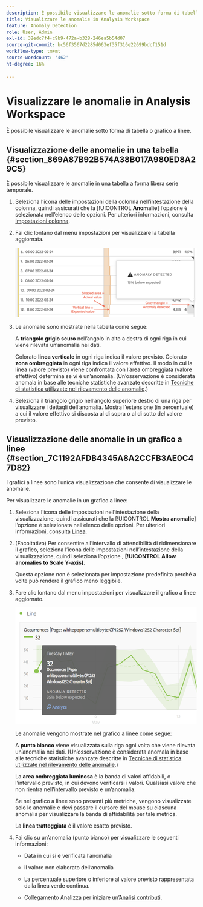 ```yaml
---
description: È possibile visualizzare le anomalie sotto forma di tabella o grafico a linee.
title: Visualizzare le anomalie in Analysis Workspace
feature: Anomaly Detection
role: User, Admin
exl-id: 32edc7f4-c9b9-472a-b328-246ea5b54d07
source-git-commit: bc56f3567d2285d063ef35f316e22699bdcf151d
workflow-type: tm+mt
source-wordcount: '462'
ht-degree: 16%

---
```


# Visualizzare le anomalie in Analysis Workspace

È possibile visualizzare le anomalie sotto forma di tabella o grafico a linee.

## Visualizzazione delle anomalie in una tabella {#section_869A87B92B574A38B017A980ED8A29C5}

È possibile visualizzare le anomalie in una tabella a forma libera serie temporale.

1. Seleziona l’icona delle impostazioni della colonna nell’intestazione della colonna, quindi assicurati che la [!UICONTROL **Anomalie**] l’opzione è selezionata nell’elenco delle opzioni. Per ulteriori informazioni, consulta [Impostazioni colonna](/help/analyze/analysis-workspace/visualizations/freeform-table/column-row-settings/column-settings.md).

1. Fai clic lontano dal menu impostazioni per visualizzare la tabella aggiornata.

   ![](assets/anomaly_detected.png)

1. Le anomalie sono mostrate nella tabella come segue:

   A **triangolo grigio scuro** nell’angolo in alto a destra di ogni riga in cui viene rilevata un’anomalia nei dati.

   Colorato **linea verticale** in ogni riga indica il valore previsto. Colorato **zona ombreggiata** in ogni riga indica il valore effettivo. Il modo in cui la linea (valore previsto) viene confrontata con l’area ombreggiata (valore effettivo) determina se vi è un’anomalia. (Un’osservazione è considerata anomala in base alle tecniche statistiche avanzate descritte in [Tecniche di statistica utilizzate nel rilevamento delle anomalie](/help/analyze/analysis-workspace/virtual-analyst/c-anomaly-detection/statistics-anomaly-detection.md).)

1. Seleziona il triangolo grigio nell’angolo superiore destro di una riga per visualizzare i dettagli dell’anomalia. Mostra l’estensione (in percentuale) a cui il valore effettivo si discosta al di sopra o al di sotto del valore previsto.

## Visualizzazione delle anomalie in un grafico a linee {#section_7C1192AFDB4345A8A2CCFB3AE0C47D82}

I grafici a linee sono l’unica visualizzazione che consente di visualizzare le anomalie.

Per visualizzare le anomalie in un grafico a linee:

1. Seleziona l’icona delle impostazioni nell’intestazione della visualizzazione, quindi assicurati che la [!UICONTROL **Mostra anomalie**] l’opzione è selezionata nell’elenco delle opzioni. Per ulteriori informazioni, consulta [Linea](/help/analyze/analysis-workspace/visualizations/line.md).

1. (Facoltativo) Per consentire all’intervallo di attendibilità di ridimensionare il grafico, seleziona l’icona delle impostazioni nell’intestazione della visualizzazione, quindi seleziona l’opzione , **[!UICONTROL Allow anomalies to Scale Y-axis]**.

   Questa opzione non è selezionata per impostazione predefinita perché a volte può rendere il grafico meno leggibile.

1. Fare clic lontano dal menu impostazioni per visualizzare il grafico a linee aggiornato.

   ![](assets/anomaly_linechart.png)

   Le anomalie vengono mostrate nel grafico a linee come segue:

   A **punto bianco** viene visualizzata sulla riga ogni volta che viene rilevata un’anomalia nei dati. (Un’osservazione è considerata anomala in base alle tecniche statistiche avanzate descritte in [Tecniche di statistica utilizzate nel rilevamento delle anomalie](/help/analyze/analysis-workspace/virtual-analyst/c-anomaly-detection/statistics-anomaly-detection.md).)

   La **area ombreggiata luminosa** è la banda di valori affidabili, o l’intervallo previsto, in cui devono verificarsi i valori. Qualsiasi valore che non rientra nell’intervallo previsto è un’anomalia.

   Se nel grafico a linee sono presenti più metriche, vengono visualizzate solo le anomalie e devi passare il cursore del mouse su ciascuna anomalia per visualizzare la banda di affidabilità per tale metrica.

   La **linea tratteggiata** è il valore esatto previsto.

1. Fai clic su un’anomalia (punto bianco) per visualizzare le seguenti informazioni:

   * Data in cui si è verificata l’anomalia

   * il valore non elaborato dell’anomalia

   * La percentuale superiore o inferiore al valore previsto rappresentata dalla linea verde continua.

   * Collegamento Analizza per iniziare un’[Analisi contributi](/help/analyze/analysis-workspace/virtual-analyst/contribution-analysis/ca-tokens.md).





